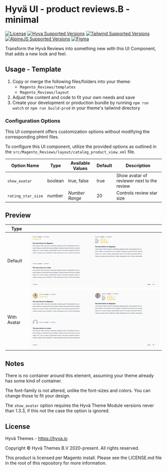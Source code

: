 # Hyvä UI - product reviews.B - minimal

[![License]](../../../LICENSE.md)
[![Hyva Supported Versions]](https://docs.hyva.io/hyva-ui-library/getting-started.html)
[![Tailwind Supported Versions]](https://tailwindcss.com/)
[![AlpineJS Supported Versions]](https://alpinejs.dev/)
[![Figma]](https://www.figma.com/@hyva)

Transform the Hyvä Reviews into something new with this UI Component, that adds a new look and feel.

## Usage - Template

1. Copy or merge the following files/folders into your theme:
   * `Magento_Reviews/templates`
   * `Magento_Reviews/layout`
2. Adjust the content and code to fit your own needs and save
3. Create your development or production bundle by running `npm run watch` or `npm run build-prod` in your
   theme's tailwind directory

### Configuration Options

This UI component offers customization options without modifying the corresponding phtml files.

To configure this UI component,
utilize the provided options as outlined in the `src/Magento_Reviews/layout/catalog_product_view.xml` file.

| Option Name        | Type    | Available Values | Default | Description                                |
| ------------------ | ------- | ---------------- | ------- | ------------------------------------------ |
| `show_avatar`      | boolean | true, false      | true    | Show avatar of reviewer next to the review |
| `rating_star_size` | number  | _Number Range_   | 20      | Controls review star size                  |

## Preview

| Type        |              |
| ----------- | ------------ |
| Default     | ![preview-1] |
| With Avatar | ![preview-2] |

[preview-1]: ./media/B-minimal.jpg "Preview of Reviews"
[preview-2]: ./media/B-minimal-with-avatar.jpg "Preview of Reviews with Avatar"

## Notes

There is no container around this element, assuming your theme already has some kind of container.

The font-family is not altered, unlike the font-sizes and colors. You can change those to fit your design.

The `show_avatar` option requires the Hyvä Theme Module versions never than 1.3.3,
if this not the case the option is ignored.

## License

Hyvä Themes - https://hyva.io

Copyright © Hyvä Themes B.V 2020-present. All rights reserved.

This product is licensed per Magento install. Please see the LICENSE.md file in the root of this repository for more
information.

[License]: https://img.shields.io/badge/License-004d32?style=for-the-badge "Link to Hyvä License"
[Figma]: https://img.shields.io/badge/Figma-gray?style=for-the-badge&logo=Figma "Link to Figma"

[Hyva Supported Versions]: https://img.shields.io/badge/Hyv%C3%A4-1.2,_1.3-0A23B9?style=for-the-badge&labelColor=0A144B "Hyvä Supported Versions"
[Tailwind Supported Versions]: https://img.shields.io/badge/Tailwind-3-06B6D4?style=for-the-badge&logo=TailwindCSS "Tailwind Supported Versions"
[AlpineJS Supported Versions]: https://img.shields.io/badge/AlpineJS-3-8BC0D0?style=for-the-badge&logo=alpine.js "AlpineJS Supported Versions"
